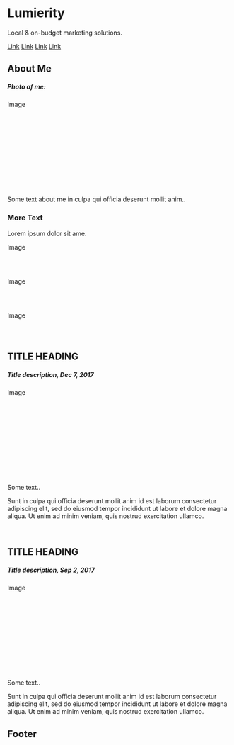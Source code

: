 <html lang="en">
<head>
<title>Lumierity</title>
<meta charset="UTF-8">
<meta name="viewport" content="width=device-width, initial-scale=1">
<style>
{
    box-sizing: border-box;
}

body {
    font-family: Montserrat, Lato, sans-serif;
    margin: 0;
}

.header {
    padding: 80px;
    text-align: center;
    background: #1abc9c;
    color: white;
}

.header h1 {
    font-size: 40px;
}

.navbar {
    overflow: hidden;
    background-color: #333;
}

.navbar a {
    float: left;
    display: block;
    color: white;
    text-align: center;
    padding: 14px 20px;
    text-decoration: none;
}

.navbar a.right {
    float: right;
}

.navbar a:hover {
    background-color: #ddd;
    color: black;
}

.row {  
    display: -ms-flexbox; 
    display: flex;
    -ms-flex-wrap: wrap; 
    flex-wrap: wrap;
}

.side {
    -ms-flex: 30%;
    flex: 30%;
    background-color: #f1f1f1;
    padding: 20px;
}

.main {   
    -ms-flex: 70%; 
    flex: 70%;
    background-color: white;
    padding: 20px;
}

.fakeimg {
    background-color: #aaa;
    width: 100%;
    padding: 20px;
}

.footer {
    padding: 20px;
    text-align: center;
    background: #ddd;
}

@media screen and (max-width: 700px) {
    .row {   
        flex-direction: column;
    }
}

@media screen and (max-width: 400px) {
    .navbar a {
        float: none;
        width: 100%;
    }
}
</style>
</head>
<body>

<div class="header">
  <h1>Lumierity</h1>
  <p>Local &  on-budget marketing solutions.</p>
</div>

<div class="navbar">
  <a href="#">Link</a>
  <a href="#">Link</a>
  <a href="#">Link</a>
  <a href="#" class="right">Link</a>
</div>

<div class="row">
  <div class="side">
      <h2>About Me</h2>
      <h5>Photo of me:</h5>
      <div class="fakeimg" style="height:200px;">Image</div>
      <p>Some text about me in culpa qui officia deserunt mollit anim..</p>
      <h3>More Text</h3>
      <p>Lorem ipsum dolor sit ame.</p>
      <div class="fakeimg" style="height:60px;">Image</div><br>
      <div class="fakeimg" style="height:60px;">Image</div><br>
      <div class="fakeimg" style="height:60px;">Image</div>
  </div>
  <div class="main">
      <h2>TITLE HEADING</h2>
      <h5>Title description, Dec 7, 2017</h5>
      <div class="fakeimg" style="height:200px;">Image</div>
      <p>Some text..</p>
      <p>Sunt in culpa qui officia deserunt mollit anim id est laborum consectetur adipiscing elit, sed do eiusmod tempor incididunt ut labore et dolore magna aliqua. Ut enim ad minim veniam, quis nostrud exercitation ullamco.</p>
      <br>
      <h2>TITLE HEADING</h2>
      <h5>Title description, Sep 2, 2017</h5>
      <div class="fakeimg" style="height:200px;">Image</div>
      <p>Some text..</p>
      <p>Sunt in culpa qui officia deserunt mollit anim id est laborum consectetur adipiscing elit, sed do eiusmod tempor incididunt ut labore et dolore magna aliqua. Ut enim ad minim veniam, quis nostrud exercitation ullamco.</p>
  </div>
</div>

<div class="footer">
  <h2>Footer</h2>
</div>

</body>
</html>
